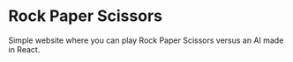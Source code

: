 # Rock Paper Scissors

Simple website where you can play Rock Paper Scissors versus an AI
made in React.
